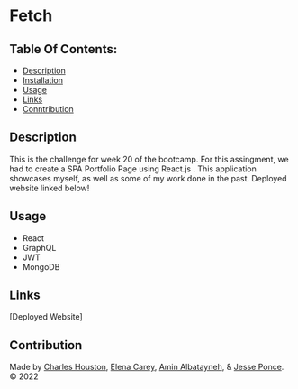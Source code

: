# Fetch

## Table Of Contents:
* [Description](#description)
* [Installation](#installation)
* [Usage](#usage)
* [Links](#links)
* [Conntribution](#contribution)

## Description 
This is the challenge for week 20 of the bootcamp. For this assingment, we had to create a SPA Portfolio Page using React.js . This application showcases myself, as well as some of my work done in the past. Deployed website linked below! 

## Usage
* React
* GraphQL
* JWT
* MongoDB
 
## Links 
[Deployed Website]

## Contribution
Made by [Charles Houston](https://github.com/gnartistic), [Elena Carey](https://github.com/elenalaree), [Amin Albatayneh](https://github.com/oameeno), & [Jesse Ponce](https://github.com/Soulreaper077). © 2022
